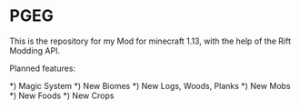 # PGEG

This is the repository for my Mod for minecraft 1.13, with the help of the Rift Modding API.

Planned features:

*) Magic System
*) New Biomes
*) New Logs, Woods, Planks
*) New Mobs
*) New Foods
*) New Crops
